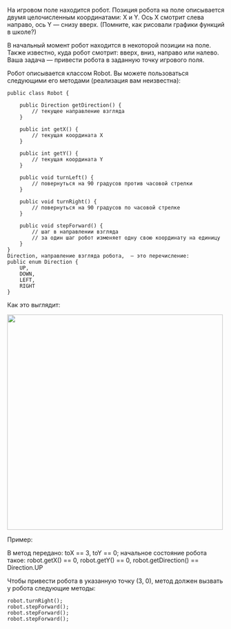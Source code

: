 На игровом поле находится робот. Позиция робота на 
поле описывается двумя целочисленным координатами: 
X и Y. Ось X смотрит слева направо, ось Y — снизу 
вверх. (Помните, как рисовали графики функций в школе?)

В начальный момент робот находится в некоторой 
позиции на поле. Также известно, куда робот смотрит: 
вверх, вниз, направо или налево. Ваша задача — 
привести робота в заданную точку игрового поля.

Робот описывается классом Robot. Вы можете пользоваться 
следующими его методами (реализация вам неизвестна):
```
public class Robot {

    public Direction getDirection() {
        // текущее направление взгляда
    }

    public int getX() {
        // текущая координата X
    }

    public int getY() {
        // текущая координата Y
    }

    public void turnLeft() {
        // повернуться на 90 градусов против часовой стрелки
    }

    public void turnRight() {
        // повернуться на 90 градусов по часовой стрелке
    }

    public void stepForward() {
        // шаг в направлении взгляда
        // за один шаг робот изменяет одну свою координату на единицу
    }
}
Direction, направление взгляда робота,  — это перечисление:
public enum Direction {
    UP,
    DOWN,
    LEFT,
    RIGHT
}
```
Как это  выглядит:

  <img align='center' src='https://ucarecdn.com/54490c3b-9a32-4f7b-85c2-efd12455b5c0/' width='500"'> </br>
  
Пример:

В метод передано: toX == 3, toY == 0; начальное состояние 
робота такое: robot.getX() == 0, robot.getY() == 0, 
robot.getDirection() == Direction.UP

Чтобы привести робота в указанную точку (3, 0), метод 
должен вызвать у робота следующие методы:
```
robot.turnRight();
robot.stepForward();
robot.stepForward();
robot.stepForward();
```
